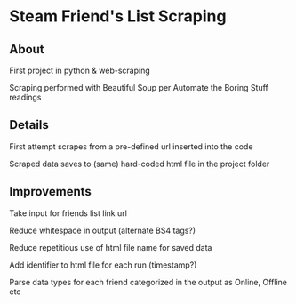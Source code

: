 # Steam Friend's List Scraping

## About
First project in python & web-scraping

Scraping performed with Beautiful Soup per Automate the Boring Stuff readings

## Details
First attempt scrapes from a pre-defined url inserted into the code

Scraped data saves to (same) hard-coded html file in the project folder

## Improvements
Take input for friends list link url

Reduce whitespace in output (alternate BS4 tags?)

Reduce repetitious use of html file name for saved data

Add identifier to html file for each run (timestamp?)

Parse data types for each friend categorized in the output as Online, Offline etc
